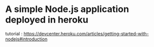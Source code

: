 # A simple Node.js application deployed in heroku

tutorial  : https://devcenter.heroku.com/articles/getting-started-with-nodejs#introduction
